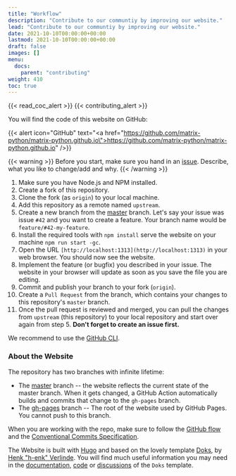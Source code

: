 ```yaml
---
title: "Workflow"
description: "Contribute to our communtiy by improving our website."
lead: "Contribute to our communtiy by improving our website."
date: 2021-10-10T00:00:00+00:00
lastmod: 2021-10-10T00:00:00+00:00
draft: false
images: []
menu:
  docs:
    parent: "contributing"
weight: 410
toc: true
---
```


{{< read_coc_alert >}}
{{< contributing_alert >}}

You will find the code of this website on GitHub:

{{< alert icon="GitHub" text="<a href=\"https://github.com/matrix-python/matrix-python.github.io\">https://github.com/matrix-python/matrix-python.github.io</a>" />}}

{{< warning >}}
Before you start, make sure you hand in an
<a href="https://github.com/MichaelSasser/matrixctl/issues/new/choose">issue</a>.
Describe, what you like to change/add and why.
{{< /warning >}}

1.  Make sure you have Node.js and NPM installed.
2.  Create a fork of this repository.
3.  Clone the fork (as `origin`) to your local machine.
4.  Add this repository as a remote named `upstream`.
5.  Create a new branch from the
    [master](https://github.com/matrix-python/matrix-python.github.io/tree/master)
    branch. Let's say your issue was issue `#42` and you want to create a
    feature.
    Your branch name would be `feature/#42-my-feature`.
6.  Install the required tools with `npm install` serve the website on your
    machine `npm run start -gc`.
7.  Open the URL `[http://localhost:1313](http://localhost:1313)` in your
    web browser. You should now see the website.
8.  Implement the feature (or bugfix) you described in your issue. The website
    in your browser will update as soon as you save the file you are editing.
9.  Commit and publish your branch to your fork (`origin`).
10. Create a `Pull Request` from the branch, which contains your changes to
    this repository's `master` branch.
11. Once the pull request is reviewed and merged, you can pull the changes from
    `upstream` (this repository) to your local repository and start
    over again from step 5. **Don't forget to create an issue first.**

We recommend to use the [GitHub CLI](https://github.com/cli/cli).

### About the Website

The repository has two branches with infinite lifetime:

- The
  [master](https://github.com/matrix-python/matrix-python.github.io/tree/master)
  branch -- the website reflects the current state of the master branch.
  When it gets changed, a GitHub Action automatically builds and commits that
  change to the `gh-pages` branch.
- The
  [gh-pages](https://github.com/matrix-python/matrix-python.github.io/tree/gh-pages)
  branch -- The root of the website used by GitHub Pages. You cannot push to
  this branch.

When you are working with the repo, make sure to follow the
[GitHub flow](https://guides.github.com/introduction/flow/)
and the
[Conventional Commits Specification](https://www.conventionalcommits.org/en/v1.0.0/).

The Website is built with [Hugo](https://gohugo.io/) and based on the lovely
template
[Doks](https://getdoks.org/), by
[Henk "h-enk" Verlinde](https://github.com/h-enk).
You will find much useful information you may need in the
[documentation](https://getdoks.org/docs/prologue/introduction/),
[code](https://github.com/h-enk/doks)
or
[discussions](https://github.com/h-enk/doks/discussions)
of the `Doks` template.

<!--vim: set ft=pandoc :-->
